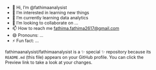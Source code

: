 - 👋 Hi, I’m @fathimaanalysist
- 👀 I’m interested in learning new things
- 🌱 I’m currently learning data analytics
- 💞️ I’m looking to collaborate on ...
- 📫 How to reach me fathima.fathima2617@gmail.com
- 😄 Pronouns: ...
- ⚡ Fun fact: ...


fathimaanalysist/fathimaanalysist is a ✨ special ✨ repository because its `README.md` (this file) appears on your GitHub profile.
You can click the Preview link to take a look at your changes.

